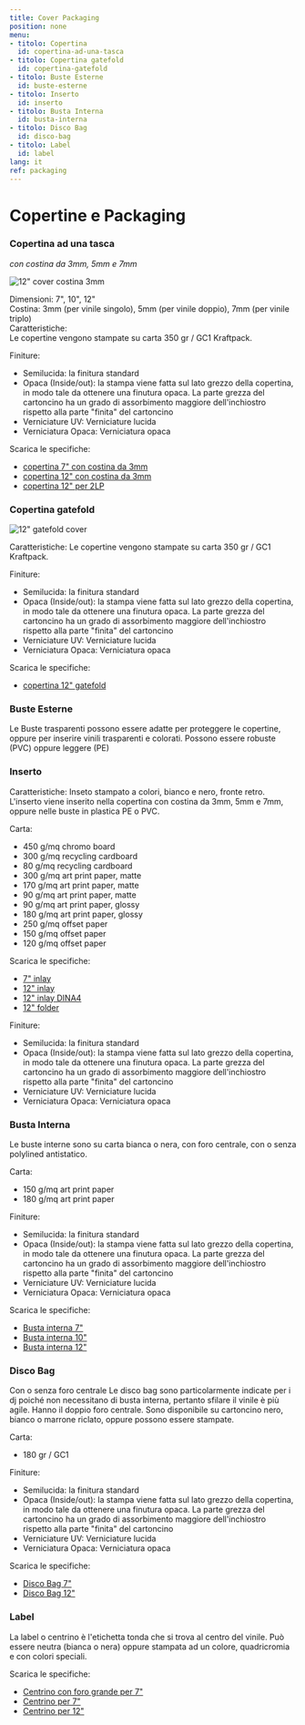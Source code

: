 ```yaml
---
title: Cover Packaging
position: none
menu:
- titolo: Copertina
  id: copertina-ad-una-tasca
- titolo: Copertina gatefold
  id: copertina-gatefold
- titolo: Buste Esterne
  id: buste-esterne
- titolo: Inserto
  id: inserto
- titolo: Busta Interna
  id: busta-interna
- titolo: Disco Bag
  id: disco-bag
- titolo: Label
  id: label
lang: it
ref: packaging
---
```


# Copertine e Packaging

### Copertina ad una tasca
*con costina da 3mm, 5mm e 7mm*


![12" cover costina 3mm](/img/Costina3mm_.jpg)

Dimensioni: 7", 10", 12"<br>
Costina: 3mm (per vinile singolo), 5mm (per vinile doppio), 7mm (per vinile triplo)<br>
Caratteristiche:<br>
Le copertine vengono stampate su carta 350 gr / GC1 Kraftpack.

Finiture:

* Semilucida: la finitura standard
* Opaca (Inside/out): la stampa viene fatta sul lato grezzo della copertina, in modo tale da ottenere una finutura opaca. La parte grezza del cartoncino ha un grado di assorbimento maggiore dell'inchiostro rispetto alla parte "finita" del cartoncino
* Verniciature UV: Verniciature lucida
* Verniciatura Opaca: Verniciatura opaca

Scarica le specifiche:

* <a href="https://www.randmuzik.de/media/spinedsleeve_7inch_2019_1.pdf" target="_blank">copertina 7" con costina da 3mm</a>
* <a href="https://www.randmuzik.de/media/spinedsleeve_12inch_2019.pdf" target="_blank">copertina 12" con costina da 3mm</a>
* <a href="https://www.randmuzik.de/media/slipcase_12inch_2019.pdf" target="_blank">copertina 12" per 2LP</a>


### Copertina gatefold

![12" gatefold cover](/img/gatefold800px.png)

Caratteristiche:
Le copertine vengono stampate su carta 350 gr / GC1 Kraftpack.

Finiture:

* Semilucida: la finitura standard
* Opaca (Inside/out): la stampa viene fatta sul lato grezzo della copertina, in modo tale da ottenere una finutura opaca. La parte grezza del cartoncino ha un grado di assorbimento maggiore dell'inchiostro rispetto alla parte "finita" del cartoncino
* Verniciature UV: Verniciature lucida
* Verniciatura Opaca: Verniciatura opaca

Scarica le specifiche:

* <a href="https://www.randmuzik.de/media/gatefold_12inch_6mm_2019.pdf" target="_blank">copertina 12" gatefold</a>

### Buste Esterne

Le Buste trasparenti possono essere adatte per proteggere le copertine, oppure per inserire vinili trasparenti e colorati.
Possono essere robuste (PVC) oppure leggere (PE)


### Inserto

Caratteristiche:
Inseto stampato a colori, bianco e nero, fronte retro. L'inserto viene inserito nella copertina con costina da 3mm, 5mm e 7mm, oppure nelle buste in plastica PE o PVC.

Carta:

* 450 g/mq chromo board
* 300 g/mq recycling cardboard
* 80 g/mq recycling cardboard
* 300 g/mq art print paper, matte
* 170 g/mq art print paper, matte
* 90 g/mq art print paper, matte
* 90 g/mq art print paper, glossy
* 180 g/mq art print paper, glossy
* 250 g/mq offset paper
* 150 g/mq offset paper
* 120 g/mq offset paper

Scarica le specifiche:

* <a href="https://www.randmuzik.de/media/inlay_7inch_2019.pdf" target="_blank">7" inlay</a>
* <a href="https://www.randmuzik.de/media/inlay_12inch_2019.pdf" target="_blank">12" inlay</a>
* <a href="https://www.randmuzik.de/media/inlay_din_a4_2019.pdf" target="_blank">12" inlay DINA4</a>
* <a href="https://www.randmuzik.de/media/folder_12inch_2019.pdf" target="_blank">12" folder</a>

Finiture:

* Semilucida: la finitura standard
* Opaca (Inside/out): la stampa viene fatta sul lato grezzo della copertina, in modo tale da ottenere una finutura opaca. La parte grezza del cartoncino ha un grado di assorbimento maggiore dell'inchiostro rispetto alla parte "finita" del cartoncino
* Verniciature UV: Verniciature lucida
* Verniciatura Opaca: Verniciatura opaca

### Busta Interna

Le buste interne sono su carta bianca o nera, con foro centrale, con o senza polylined antistatico.

Carta:

* 150 g/mq art print paper
* 180 g/mq art print paper

Finiture:

* Semilucida: la finitura standard
* Opaca (Inside/out): la stampa viene fatta sul lato grezzo della copertina, in modo tale da ottenere una finutura opaca. La parte grezza del cartoncino ha un grado di assorbimento maggiore dell'inchiostro rispetto alla parte "finita" del cartoncino
* Verniciature UV: Verniciature lucida
* Verniciatura Opaca: Verniciatura opaca


Scarica le specifiche:

* <a href="https://www.randmuzik.de/media/innersleeve_7inch_2019.pdf" target="_blank">Busta interna 7"</a>
* <a href="http://www.randmuzik.de/media/10inch_discosleeve.pdf" target="_blank">Busta interna 10"</a>
* <a href="https://www.randmuzik.de/media/innersleeve_12inch_2019.pdf" target="_blank">Busta interna 12"</a>




### Disco Bag
Con o senza foro centrale
Le disco bag sono particolarmente indicate per i dj poiché non necessitano di busta interna, pertanto sfilare il vinile è più agile. Hanno il doppio foro centrale. Sono disponibile su cartoncino nero, bianco o marrone riclato, oppure possono essere stampate.


Carta:

* 180 gr / GC1 

Finiture:

* Semilucida: la finitura standard
* Opaca (Inside/out): la stampa viene fatta sul lato grezzo della copertina, in modo tale da ottenere una finutura opaca. La parte grezza del cartoncino ha un grado di assorbimento maggiore dell'inchiostro rispetto alla parte "finita" del cartoncino
* Verniciature UV: Verniciature lucida
* Verniciatura Opaca: Verniciatura opaca

Scarica le specifiche:

* <a href="https://www.randmuzik.de/media/discosleeve_7inch_2019.pdf" target="_blank">Disco Bag 7"</a>
* <a href="https://www.randmuzik.de/media/discosleeve_12inch_2019.pdf" target="_blank">Disco Bag 12"</a>


### Label

La label o centrino è l'etichetta tonda che si trova al centro del vinile. Può essere neutra (bianca o nera) oppure stampata ad un colore, quadricromia e con colori speciali.

Scarica le specifiche:

* <a href="https://www.randmuzik.de/media/label_7inch_km_2019.pdf" target="_blank">Centrino con foro grande per 7"</a>
* <a href="https://www.randmuzik.de/media/label_7inch_km_2019.pdf" target="_blank">Centrino per 7"</a>
* <a href="https://www.randmuzik.de/media/label_12inch_2019.pdf" target="_blank">Centrino per 12"</a>




